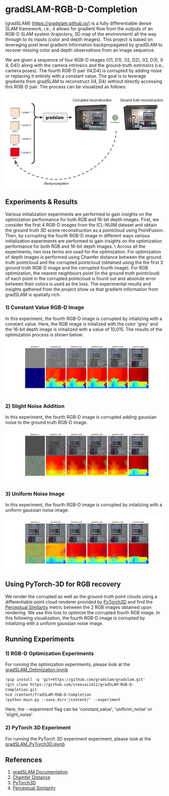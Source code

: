 # gradSLAM-RGB-D-Completion

[gradSLAM] (https://gradslam.github.io/) is a fully differentiable dense SLAM framework, i.e., it allows for gradient flow from the outputs of an RGB-D SLAM system (trajectory, 3D map of the environment) all the way through to its inputs (color and depth images). This project is based on leveraging pixel level gradient information backpropagated by gradSLAM to recover missing color and depth observations from an image sequence.

We are given a sequence of four RGB-D images {(I​1, ​D​1)​, (I​2, ​D​2)​, (I​3,​ D​3)​, (I​4, ​D​4)​} along with the camera intrinsics and the ground-truth extrinsics (i.e., camera poses). The fourth RGB-D pair (I​4,​ D​4)​ is corrupted by adding noise or replacing it entirely with a constant value. The goal is to leverage gradients from gradSLAM to reconstruct (I​4,​ D​4)​ without directly accessing this RGB-D pair. The process can be visualized as follows:

<img src="https://github.com/sreesai1412/gradSLAM-RGB-D-Completion/blob/main/assets/schema.png" />

## Experiments & Results
Various initialization experiments are performed to gain insights on the optimization performance for both RGB and 16-bit depth images. First, we consider the first 4 RGB-D images from the ICL-NUIM dataset and obtain the ground truth 3D scene reconstruction as a pointcloud using PointFusion. Then, by corrupting the fourth RGB-D image in different ways various initialization experiments are performed to gain insights on the optimization performance for both RGB and 16-bit depth images. \\
Across all the experiments, two loss terms are used for the optimization. For optimization of depth images is performed using Chamfer distance between the ground truth pointcloud and the corrupted pointcloud (obtained using the the first 3 ground truth RGB-D image and the corrupted fourth image).
For RGB optimization, the nearest neighbours point (in the ground truth pointcloud) of each point in the corrupted pointcloud is found out and absolute error between their colors is used as the loss.
The experimental results and insights gathered from the project show us that gradient information from gradSLAM is spatially rich. 

### 1) Constant Value RGB-D Image

In this experiment, the fourth RGB-D image is corrupted by intializing with a constant value. Here, the RGB image is intialized with the color 'grey' and the 16-bit depth image is initialized with a value of 10,015. The results of the optimization process is shown below:

<img src="https://github.com/sreesai1412/gradSLAM-RGB-D-Completion/blob/main/assets/constant.png" />

### 2) Slight Noise Addition

In this experiment, the fourth RGB-D image is corrupted adding gaussian noise to the ground truth RGB-D image.

<img src="https://github.com/sreesai1412/gradSLAM-RGB-D-Completion/blob/main/assets/uniform.png" />

### 3) Uniform Noise Image

In this experiment, the fourth RGB-D image is corrupted by intializing with a uniform gaussian noise image.

<img src="https://github.com/sreesai1412/gradSLAM-RGB-D-Completion/blob/main/assets/slightnoise.png" />

## Using PyTorch-3D for RGB recovery

We render the corrupted as well as the ground-truth point clouds using a differentiable point cloud renderer provided by [PyTorch3D](https://pytorch3d.org) and find the [Perceptual Similarity](https://github.com/richzhang/PerceptualSimilarity) metric between the 2 RGB images obtained upon rendering. We use this loss to optimize the corrupted fourth RGB image.
In this following visualization, the fourth RGB-D image is corrupted by intializing with a uniform gaussian noise image.

## Running Experiments

### 1) RGB-D Optimization Experiments

For running the optimization experiments, please look at the [gradSLAM_Optimization.ipynb](https://github.com/sreesai1412/gradSLAM-RGB-D-Completion/blob/main/gradSLAM_Optimization.ipynb)
``` 
!pip install -q 'git+https://github.com/gradslam/gradslam.git' 
!git clone https://github.com/sreesai1412/gradSLAM-RGB-D-Completion.git
%cd /content/fradSLAM-RGB-D-Completion
!python main.py --save_dir='/content/' --experiment
```
Here, the --experiment flag can be 'constant_value', 'uniform_noise' or 'slight_noise'

### 2) PyTorch 3D Experiment

For running the PyTorch 3D experiment experiment, please look at the [gradSLAM_PyTorch3D.ipynb](https://github.com/sreesai1412/gradSLAM-RGB-D-Completion/blob/main/gradSLAM_PyTorch3D.ipynb)

## References

1) [gradSLAM Documentation](https://github.com/gradslam/gradslam)
2) [Chamfer Distance](https://github.com/krrish94/chamferdist)
3) [PyTorch3D](https://pytorch3d.org)
4) [Perceptual Similarity](https://github.com/richzhang/PerceptualSimilarity)



